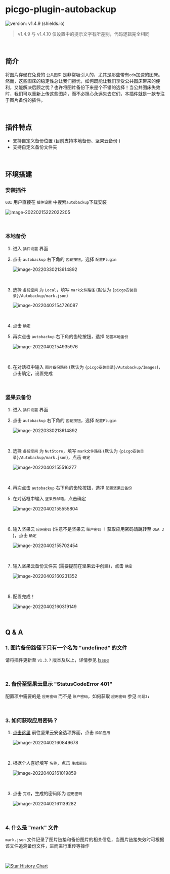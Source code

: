 # picgo-plugin-autobackup

![version: v1.4.9 (shields.io)](https://img.shields.io/badge/version-v1.4.10-green)

> v1.4.9 与 v1.4.10 仅设置中的提示文字有所差别，代码逻辑完全相同

<br>

## 简介

将图片存储在免费的 `公共图床` 是非常吸引人的，尤其是那些带有`cdn`加速的图床。然而，这些图床的稳定性总让我们担忧，如何既能让我们享受公共图床带来的便利，又能解决后顾之忧？也许将图片备份下来是个不错的选择！当公共图床失效时，我们可以重新上传这些图片，而不必担心永远失去它们，本插件就是一款专注于图片备份的插件。

<br>

## 插件特点

- 支持自定义备份位置 (目前支持本地备份、坚果云备份 )
- 支持自定义备份文件夹
<br>

## 环境搭建

### 安装插件

`GUI` 用户直接在 `插件设置` 中搜索`autobackup`下载安装

![image-20220215222022205](https://img1.imgtp.com/2022/02/15/kApL4Y22.png)

<br>

### 本地备份

1. 进入 `插件设置` 界面

2. 点击 `autobackup` 右下角的 `齿轮按钮`，选择 `配置Plugin`

   ![image-20220330213614892](https://imgtp.apqiang.com/2022/03/30/MvYDqfK0.png)

   <br>

3. 选择 `备份空间` 为 `Local`，填写 `mark文件路径` (默认为 `{picgo安装目录}/Autobackup/mark.json`)

   ![image-20220402154726087](http://jing-image.test.upcdn.net/image-20220402154726087.png)

   <br>

4. 点击 `确定`

5. 再次点击 `autobackup` 右下角的齿轮按钮，选择 `配置本地备份`

   ![image-20220402154935976](http://jing-image.test.upcdn.net/image-20220402154935976.png)

   <br>

6. 在对话框中输入 `图片备份路径` (默认为 `{picgo安装目录}/Autobackup/Images`)，点击确定，设置完成

   <br>

### 坚果云备份

1. 进入 `插件设置` 界面

2. 点击 `autobackup` 右下角的 `齿轮按钮`，选择 `配置Plugin`

   ![image-20220330213614892](https://imgtp.apqiang.com/2022/03/30/MvYDqfK0.png)

   <br>

3. 选择 `备份空间` 为 `NutStore`，填写 `mark文件路径` (默认为 `{picgo安装目录}/Autobackup/mark.json`)，点击 `确定`

   ![image-20220402155516277](http://jing-image.test.upcdn.net/image-20220402155516277.png)

   <br>

4. 再次点击 `autobackup` 右下角的齿轮按钮，选择 `配置坚果云备份`

5. 在对话框中输入 `坚果云邮箱`，点击确定

   ![image-20220402155555804](http://jing-image.test.upcdn.net/image-20220402155555804.png)

   <br>

6. 输入坚果云 `应用密码` (注意不是坚果云 `账户密码` ！获取应用密码请跳转至 `Q&A 3` )，点击 `确定`

   ![image-20220402155702454](http://jing-image.test.upcdn.net/image-20220402155702454.png)

   <br>

7. 输入坚果云备份文件夹 (需要提前在坚果云中创建)，点击 `确定`

   ![image-20220402160231352](http://jing-image.test.upcdn.net/image-20220402160231352.png)

   <br>

8. 配置完成！

   ![image-20220402160319149](http://jing-image.test.upcdn.net/image-20220402160319149.png)

   <br>

## Q & A

### 1. 图片备份路径下只有一个名为 "undefined" 的文件

请将插件更新至 `v1.3.7` 版本及以上，详情参见 [Issue](https://github.com/Redns/picgo-plugin-autobackup/issues/1)

<br>

### 2. 备份至坚果云显示 "StatusCodeError 401"

配置项中需要的是 `应用密码` 而不是 `账户密码`，如何获取 `应用密码` 参见 `问题3↓`

<br>

### 3. 如何获取应用密码？

1. [点击这里](https://www.jianguoyun.com/#/safety) 前往坚果云安全选项界面，点击 `添加应用`

   ![image-20220402160849678](http://jing-image.test.upcdn.net/image-20220402160849678.png)
   

   <br>

2. 根据个人喜好填写 `名称`，点击 `生成密码`

   ![image-20220402161019859](http://jing-image.test.upcdn.net/image-20220402161019859.png)

   <br>

3. 点击 `完成`，生成的密码即为 `应用密码`

   ![image-20220402161139282](http://jing-image.test.upcdn.net/image-20220402161139282.png)

   <br>

### 4. 什么是 "mark" 文件

`mark.json` 文件记录了图片链接和备份图片的相关信息，当图片链接失效时可根据该文件追溯备份文件，进而进行重传等操作

<br>


[![Star History Chart](https://api.star-history.com/svg?repos=Redns/picgo-plugin-autobackup&type=Date)](https://star-history.com/#Redns/picgo-plugin-autobackup&Date)
